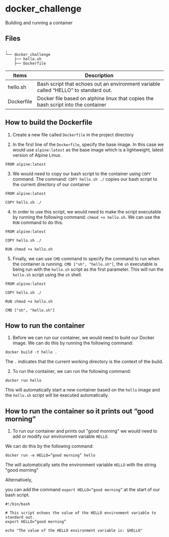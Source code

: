 # docker_challenge
Building and running a container

## Files
```
.
└── docker_challenge
    ├── hello.sh
    ├── Dockerfile
```

| **Items** 	| **Description**                                                                                                                                                                                                                                                                   |
|----------	|-------------------------------------------------------------------------------------------------------------------------------------------------------------------------------------------------------------------------------------------------------------------------------------	|
| hello.sh  | Bash script that echoes out an environment variable called “HELLO” to standard out. |
| Dockerfile | Docker file based on alphine linux that copies the bash script into the container |


## How to build the Dockerfile

1. Create a new file called `Dockerfile` in the project directory 

2. In the first line of the `Dockerfile`, specify the base image. In this case we would use `alpine:latest` as the base image which is a lightweight, latest version of Alpine Linux.

```
FROM alpine:latest
```

3. We would need to copy our bash script to the container using `COPY` command. The command: `COPY hello.sh ./` copies our bash script to the current directory of our container

```
FROM alpine:latest

COPY hello.sh ./
```

4. In order to use this script, we would need to make the script executable by running the following command: `chmod +x hello.sh`. We can use the `RUN` command to do this. 

```
FROM alpine:latest

COPY hello.sh ./

RUN chmod +x hello.sh
```

5. Finally, we can use `CMD` command to specify the command to run when the container is running. `CMD ["sh", "hello.sh"]`, the `sh` executable is being run with the `hello.sh` script as the first parameter. This will run the `hello.sh` script using the `sh` shell.

```
FROM alpine:latest

COPY hello.sh ./

RUN chmod +x hello.sh

CMD ["sh", "hello.sh"]
```

## How to run the container

1. Before we can run our container, we would need to build our Docker image. We can do this by running the following command: 

```
docker build -t hello .  
```

The `.` indicates that the current working directory is the context of the build.

2. To run the container, we can run the following command:

```
docker run hello  
```

This will automatically start a new container based on the `hello` image and the `hello.sh` script will be executed automatically. 

## How to run the container so it prints out “good morning”

1. To run our container and prints out "good morning" we would need to add or modify our environment variable `HELLO`. 

We can do this by the following command: 

```
docker run -e HELLO=“good morning” hello
```

The will automatically sets the environment variable `HELLO` with the string "good morning"

Alternatively, 

you can add the command `export HELLO=“good morning”` at the start of our bash script. 

```
#!/bin/bash

# This script echoes the value of the HELLO environment variable to standard out.
export HELLO=“good morning”

echo "The value of the HELLO environment variable is: $HELLO"
```